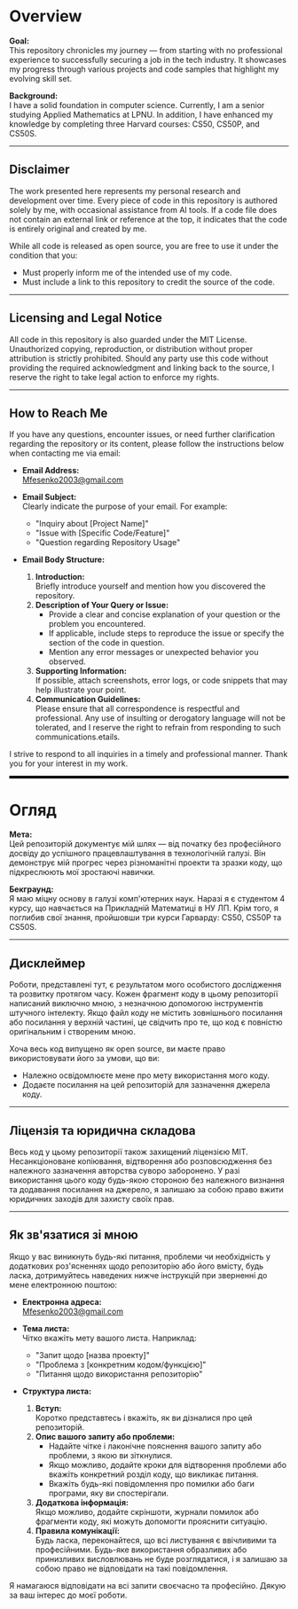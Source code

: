 # Overview

**Goal:**  
This repository chronicles my journey — from starting with no professional experience to successfully securing a job in the tech industry. It showcases my progress through various projects and code samples that highlight my evolving skill set.

**Background:**  
I have a solid foundation in computer science. Currently, I am a senior studying Applied Mathematics at LPNU. In addition, I have enhanced my knowledge by completing three Harvard courses: CS50, CS50P, and CS50S.

---

## Disclaimer

The work presented here represents my personal research and development over time. Every piece of code in this repository is authored solely by me, with occasional assistance from AI tools. If a code file does not contain an external link or reference at the top, it indicates that the code is entirely original and created by me.

While all code is released as open source, you are free to use it under the condition that you:

- Must properly inform me of the intended use of my code.
- Must include a link to this repository to credit the source of the code.

---

## Licensing and Legal Notice

All code in this repository is also guarded under the MIT License. Unauthorized copying, reproduction, or distribution without proper attribution is strictly prohibited. Should any party use this code without providing the required acknowledgment and linking back to the source, I reserve the right to take legal action to enforce my rights.

---

## How to Reach Me

If you have any questions, encounter issues, or need further clarification regarding the repository or its content, please follow the instructions below when contacting me via email:

- **Email Address:**  
  [Mfesenko2003@gmail.com](mailto:Mfesenko2003@gmail.com)

- **Email Subject:**  
  Clearly indicate the purpose of your email. For example:  
  - "Inquiry about [Project Name]"  
  - "Issue with [Specific Code/Feature]"  
  - "Question regarding Repository Usage"

- **Email Body Structure:**  
  1. **Introduction:**  
     Briefly introduce yourself and mention how you discovered the repository.
  2. **Description of Your Query or Issue:**  
     - Provide a clear and concise explanation of your question or the problem you encountered.
     - If applicable, include steps to reproduce the issue or specify the section of the code in question.
     - Mention any error messages or unexpected behavior you observed.
  3. **Supporting Information:**  
     If possible, attach screenshots, error logs, or code snippets that may help illustrate your point.
  4. **Communication Guidelines:**  
     Please ensure that all correspondence is respectful and professional. Any use of insulting or derogatory language will not be tolerated, and I reserve the right to refrain from responding to such communications.etails.

I strive to respond to all inquiries in a timely and professional manner. Thank you for your interest in my work.

<hr style="border-top: 4px solid #000;">

# Огляд

**Мета:**  
Цей репозиторій документує мій шлях — від початку без професійного досвіду до успішного працевлаштування в технологічній галузі. Він демонструє мій прогрес через різноманітні проекти та зразки коду, що підкреслюють мої зростаючі навички.

**Бекграунд:**  
Я маю міцну основу в галузі комп'ютерних наук. Наразі я є студентом 4 курсу, що навчається на Прикладній Математиці в НУ ЛП. Крім того, я поглибив свої знання, пройшовши три курси Гарварду: CS50, CS50P та CS50S.

---

## Дисклеймер

Роботи, представлені тут, є результатом мого особистого дослідження та розвитку протягом часу. Кожен фрагмент коду в цьому репозиторії написаний виключно мною, з незначною допомогою інструментів штучного інтелекту. Якщо файл коду не містить зовнішнього посилання або посилання у верхній частині, це свідчить про те, що код є повністю оригінальним і створеним мною.

Хоча весь код випущено як open source, ви маєте право використовувати його за умови, що ви:

- Належно освідомлюєте мене про мету використання мого коду.
- Додаєте посилання на цей репозиторій для зазначення джерела коду.

---

## Ліцензія та юридична складова

Весь код у цьому репозиторії також захищений ліцензією MIT. Несанкціоноване копіювання, відтворення або розповсюдження без належного зазначення авторства суворо заборонено. У разі використання цього коду будь-якою стороною без належного визнання та додавання посилання на джерело, я залишаю за собою право вжити юридичних заходів для захисту своїх прав.

---

## Як зв'язатися зі мною

Якщо у вас виникнуть будь-які питання, проблеми чи необхідність у додаткових роз'ясненнях щодо репозиторію або його вмісту, будь ласка, дотримуйтесь наведених нижче інструкцій при зверненні до мене електронною поштою:

- **Електронна адреса:**  
  [Mfesenko2003@gmail.com](mailto:Mfesenko2003@gmail.com)

- **Тема листа:**  
  Чітко вкажіть мету вашого листа. Наприклад:  
  - "Запит щодо [назва проекту]"  
  - "Проблема з [конкретним кодом/функцією]"  
  - "Питання щодо використання репозиторію"

- **Структура листа:**  
  1. **Вступ:**  
     Коротко представтесь і вкажіть, як ви дізналися про цей репозиторій.
  2. **Опис вашого запиту або проблеми:**  
     - Надайте чітке і лаконічне пояснення вашого запиту або проблеми, з якою ви зіткнулися.
     - Якщо можливо, додайте кроки для відтворення проблеми або вкажіть конкретний розділ коду, що викликає питання.
     - Вкажіть будь-які повідомлення про помилки або баги програми, яку ви спостерігали.
  3. **Додаткова інформація:**  
     Якщо можливо, додайте скріншоти, журнали помилок або фрагменти коду, які можуть допомогти прояснити ситуацію.
  4. **Правила комунікації:**  
     Будь ласка, переконайтеся, що всі листування є ввічливими та професійними. Будь-яке використання образливих або принизливих висловлювань не буде розглядатися, і я залишаю за собою право не відповідати на такі повідомлення.

Я намагаюся відповідати на всі запити своєчасно та професійно. Дякую за ваш інтерес до моєї роботи.
